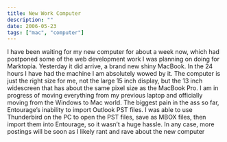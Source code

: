 ```yaml
---
title: New Work Computer
description: ""
date: 2006-05-23
tags: ["mac", "computer"]
---
```


I have been waiting for my new computer for about a week now, which had postponed some of the web development work I was planning on doing for Marktopia. Yesterday it did arrive, a brand new shiny MacBook. In the 24 hours I have had the machine I am absolutely wowed by it. The computer is just the right size for me, not the large 15 inch display, but the 13 inch widescreen that has about the same pixel size as the MacBook Pro. I am in progress of moving everything from my previous laptop and officially moving from the Windows to Mac world. The biggest pain in the ass so far, Entourage’s inability to import Outlook PST files. I was able to use Thunderbird on the PC to open the PST files, save as MBOX files, then import them into Entourage, so it wasn’t a huge hassle. In any case, more postings will be soon as I likely rant and rave about the new computer